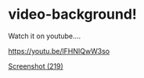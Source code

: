 
# video-background!
Watch it on youtube....

https://youtu.be/lFHNIQwW3so

[Screenshot (219)](https://user-images.githubusercontent.com/68517660/183274278-da34f0d3-bd07-4517-9608-59192c8f0382.png)
